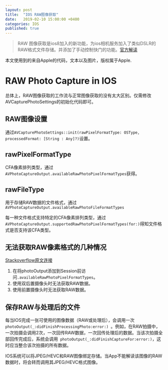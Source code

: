 ```yaml
---
layout: post
title:  "IOS RAW图像获取"
date:   2019-02-10 15:00:00 +0400
categories: IOS
published: true
---
```


>RAW 图像获取是ios8加入的新功能，为ios相机服务加入了类似DSLR的RAW格式文件存储。并添加了手动控制快门的功能。[官方解读](https://developer.apple.com/documentation/avfoundation/cameras_and_media_capture/capturing_still_and_live_photos/capturing_photos_in_raw_format)

本文使用到的来自Apple的代码，文本以及图片，版权属于Apple.

# RAW Photo Capture in IOS
总体上，RAW图像获取的工作流与正常图像获取的没有太大区别。仅需修改AVCapturePhotoSettings的初始化代码即可。
## RAW图像设置
通过`AVCapturePhotoSettings::init(rawPixelFormatType: OSType, processedFormat: [String : Any]?)`设置。

## rawPixelFormatType
CFA像素排列类型，通过`AVPhotoCaptureOutput.availableRawPhotoPixelFormatTypes`获得。

## rawFileType
用于存储RAW数据的文件格式，通过`AVPhotoCaptureOutput.availableRawPhotoFileFormatTypes`

每一种文件格式支持特定的CFA像素排列类型，通过`AVPhotoCaptureOutput.supportedRawPhotoPixelFormatTypes(for:)`得知文件格式是否支持该CFA类型。

## 无法获取RAW像素格式的几种情况
[Stackoverflow原文连接](https://stackoverflow.com/questions/47330323/availablerawphotopixelformattypes-is-empty-on-iphone-7-and-ios11)

1. 在将photoOutput添加到Session前访问`.availableRawPhotoPixelFormatTypes`。
2. 使用双后置摄像头时无法获取RAW数据。
3. 使用前置摄像头时无法获取RAW数据。

## 保存RAW与处理后的文件
每当IOS完成一张可使用的图像数据（RAW或处理后），会调用一次`photoOutput(_:didFinishProcessingPhoto:error:) `。例如，在RAW拍摄中，一次拍摄会调用2次，一次回传RAW数据，一次回传处理后的数据。当该次拍摄全部回传完成后，系统会调用` photoOutput(_:didFinishCaptureFor:error:)`，这时应当整合该次拍摄的所有数据。

IOS系统可以将JPEG/HEVC和RAW图像绑定存储。当App不能解读该图像的RAW数据时，将会转而调用其JPEG/HEVC格式图像。
